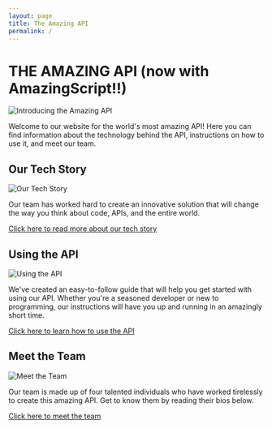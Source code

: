 ```yaml
---
layout: page
title: The Amazing API
permalink: /
---
```

# THE AMAZING API (now with AmazingScript!!)
![Introducing the Amazing API](images/228b22.png)

Welcome to our website for the world's most amazing API! Here you can find information about the technology behind the API, instructions on how to use it, and meet our team.

## Our Tech Story

![Our Tech Story](images/3a5f0b.png)

Our team has worked hard to create an innovative solution that will change the way you think about code, APIs, and the entire world.

[Click here to read more about our tech story](OUR_TECH_STORY.md)

## Using the API

![Using the API](images/600x400_ffffff_8FBC8F_using-the-api.png)

We've created an easy-to-follow guide that will help you get started with using our API. Whether you're a seasoned developer or new to programming, our instructions will have you up and running in an amazingly short time.

[Click here to learn how to use the API](USING_THE_API.md)

## Meet the Team

![Meet the Team](images/600x400_ffffff_5F9EA0_meet-the-team.png)

Our team is made up of four talented individuals who have worked tirelessly to create this amazing API. Get to know them by reading their bios below.

[Click here to meet the team](MEET_THE_TEAM.md)
